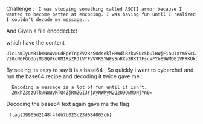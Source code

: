 Challenge :
``` I was studying something called ASCII armor because I wanted to become better at encoding. I was having fun until I realized I couldn't decode my message...```

And Given a file encoded.txt

which have the content 
```
Ulc1amIyUnBibWNnWVNCdFpYTnpZV2RsSUdseklHRWdiRzkwSUc5bUlHWjFiaUIxYm5ScGJDQnBkQ0JwYzI0bmRDNGc= V20xNGFGb3pjM3BQVkd0M1RsZFJlVTFVVVRSYWFsSnRXa2RKTTFscVFYbE9WMDE1VFRKUk1rOUVVWGROUkU1cVdXNHdQUT09 
```

By seeing its easy to say it is a base64 , So quickly i went to cyberchef and run the base64 recipe and decoding it twice gave me :
```
  Encoding a message is a lot of fun until it isn't. 
  ZmxhZ3szOTkwNWQyMTQ4ZjRmZGI3YjAyNWMyM2Q2ODQwMDNjYn0=
```
Decoding the base64 text again gave me the flag
```
 flag{39905d2148f4fdb7b025c23d684003cb}
```

